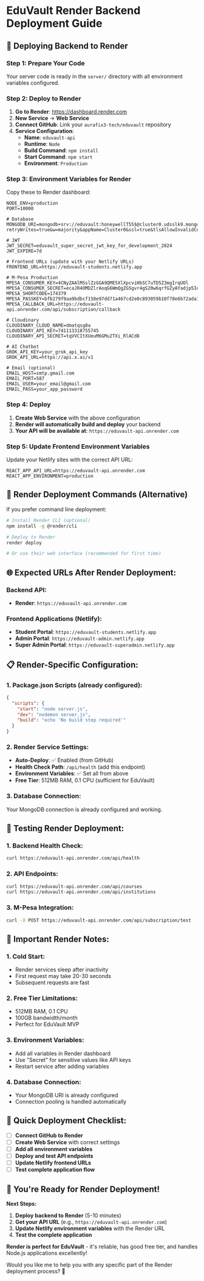 # EduVault Render Backend Deployment Guide

## 🚀 **Deploying Backend to Render**

### **Step 1: Prepare Your Code**
Your server code is ready in the `server/` directory with all environment variables configured.

### **Step 2: Deploy to Render**

1. **Go to Render**: https://dashboard.render.com
2. **New Service** → **Web Service**
3. **Connect GitHub**: Link your `aurafix3-tech/eduvault` repository
4. **Service Configuration**:
   - **Name**: `eduvault-api`
   - **Runtime**: `Node`
   - **Build Command**: `npm install`
   - **Start Command**: `npm start`
   - **Environment**: `Production`

### **Step 3: Environment Variables for Render**
Copy these to Render dashboard:

```env
NODE_ENV=production
PORT=10000

# Database
MONGODB_URI=mongodb+srv://eduvault:honeywellT55$@cluster0.udsslk9.mongodb.net/eduvault?retryWrites=true&w=majority&appName=Cluster0&ssl=true&tlsAllowInvalidCertificates=true

# JWT
JWT_SECRET=eduvault_super_secret_jwt_key_for_development_2024
JWT_EXPIRE=7d

# Frontend URLs (update with your Netlify URLs)
FRONTEND_URL=https://eduvault-students.netlify.app

# M-Pesa Production
MPESA_CONSUMER_KEY=4CNyZAAlMSslZzGGA9QME5XlXpcviHbSC7uTD5Z3mgIrqUOl
MPESA_CONSUMER_SECRET=ecaJR4OMDZlrAoqG6WmQgZG5gvr4gS20w6qrfGZyAYadjp5IevUcO5OGOAuw8pdE
MPESA_SHORTCODE=174379
MPESA_PASSKEY=bfb279f9aa9bdbcf158e97dd71a467cd2e0c893059b10f78e6b72ada1ed2c919
MPESA_CALLBACK_URL=https://eduvault-api.onrender.com/api/subscription/callback

# Cloudinary
CLOUDINARY_CLOUD_NAME=dmatqsg8a
CLOUDINARY_API_KEY=741113318755745
CLOUDINARY_API_SECRET=tqVVCItXUeuM6GMu2TXi_RlACd8

# AI Chatbot
GROK_API_KEY=your_grok_api_key
GROK_API_URL=https://api.x.ai/v1

# Email (optional)
EMAIL_HOST=smtp.gmail.com
EMAIL_PORT=587
EMAIL_USER=your_email@gmail.com
EMAIL_PASS=your_app_password
```

### **Step 4: Deploy**
1. **Create Web Service** with the above configuration
2. **Render will automatically build and deploy** your backend
3. **Your API will be available at**: `https://eduvault-api.onrender.com`

### **Step 5: Update Frontend Environment Variables**
Update your Netlify sites with the correct API URL:

```env
REACT_APP_API_URL=https://eduvault-api.onrender.com
REACT_APP_ENVIRONMENT=production
```

## 🔧 **Render Deployment Commands (Alternative)**

If you prefer command line deployment:

```bash
# Install Render CLI (optional)
npm install -g @render/cli

# Deploy to Render
render deploy

# Or use their web interface (recommended for first time)
```

## 🌐 **Expected URLs After Render Deployment:**

### **Backend API:**
- **Render**: `https://eduvault-api.onrender.com`

### **Frontend Applications (Netlify):**
- **Student Portal**: `https://eduvault-students.netlify.app`
- **Admin Portal**: `https://eduvault-admin.netlify.app`
- **Super Admin Portal**: `https://eduvault-superadmin.netlify.app`

## 📋 **Render-Specific Configuration:**

### **1. Package.json Scripts** (already configured):
```json
{
  "scripts": {
    "start": "node server.js",
    "dev": "nodemon server.js",
    "build": "echo 'No build step required'"
  }
}
```

### **2. Render Service Settings:**
- **Auto-Deploy**: ✅ Enabled (from GitHub)
- **Health Check Path**: `/api/health` (add this endpoint)
- **Environment Variables**: ✅ Set all from above
- **Free Tier**: 512MB RAM, 0.1 CPU (sufficient for EduVault)

### **3. Database Connection:**
Your MongoDB connection is already configured and working.

## 🧪 **Testing Render Deployment:**

### **1. Backend Health Check:**
```bash
curl https://eduvault-api.onrender.com/api/health
```

### **2. API Endpoints:**
```bash
curl https://eduvault-api.onrender.com/api/courses
curl https://eduvault-api.onrender.com/api/institutions
```

### **3. M-Pesa Integration:**
```bash
curl -X POST https://eduvault-api.onrender.com/api/subscription/test
```

## 🚨 **Important Render Notes:**

### **1. Cold Start:**
- Render services sleep after inactivity
- First request may take 20-30 seconds
- Subsequent requests are fast

### **2. Free Tier Limitations:**
- 512MB RAM, 0.1 CPU
- 100GB bandwidth/month
- Perfect for EduVault MVP

### **3. Environment Variables:**
- Add all variables in Render dashboard
- Use "Secret" for sensitive values like API keys
- Restart service after adding variables

### **4. Database Connection:**
- Your MongoDB URI is already configured
- Connection pooling is handled automatically

## 🎯 **Quick Deployment Checklist:**

- [ ] **Connect GitHub to Render**
- [ ] **Create Web Service** with correct settings
- [ ] **Add all environment variables**
- [ ] **Deploy and test API endpoints**
- [ ] **Update Netlify frontend URLs**
- [ ] **Test complete application flow**

## 🚀 **You're Ready for Render Deployment!**

**Next Steps:**
1. **Deploy backend to Render** (5-10 minutes)
2. **Get your API URL** (e.g., `https://eduvault-api.onrender.com`)
3. **Update Netlify environment variables** with the Render URL
4. **Test the complete application**

**Render is perfect for EduVault** - it's reliable, has good free tier, and handles Node.js applications excellently!

Would you like me to help you with any specific part of the Render deployment process? 🚀
